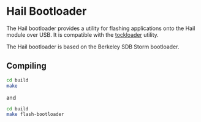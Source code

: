 Hail Bootloader
===============

The Hail bootloader provides a utility for flashing applications onto the
Hail module over USB. It is compatible with the
[tockloader](https://github.com/helena-project/tockloader) utility.

The Hail bootloader is based on the Berkeley SDB Storm bootloader.


Compiling
---------

```bash
cd build
make
```

and

```bash
cd build
make flash-bootloader
```
